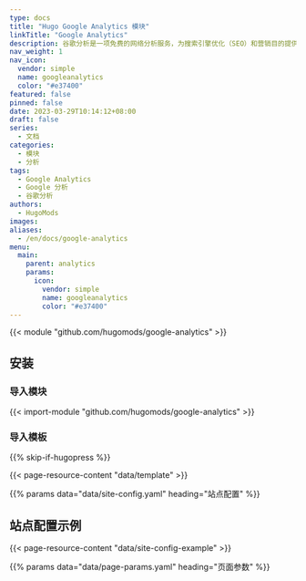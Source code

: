 ```yaml
---
type: docs
title: "Hugo Google Analytics 模块"
linkTitle: "Google Analytics"
description: 谷歌分析是一项免费的网络分析服务，为搜索引擎优化（SEO）和营销目的提供统计数据和基本分析工具。
nav_weight: 1
nav_icon:
  vendor: simple
  name: googleanalytics
  color: "#e37400"
featured: false
pinned: false
date: 2023-03-29T10:14:12+08:00
draft: false
series:
  - 文档
categories:
  - 模块
  - 分析
tags:
  - Google Analytics
  - Google 分析
  - 谷歌分析
authors:
  - HugoMods
images:
aliases:
  - /en/docs/google-analytics
menu:
  main:
    parent: analytics
    params:
      icon:
        vendor: simple
        name: googleanalytics
        color: "#e37400"
---
```


{{< module "github.com/hugomods/google-analytics" >}}

## 安装

### 导入模块

{{< import-module "github.com/hugomods/google-analytics" >}}

### 导入模板

{{% skip-if-hugopress %}}

{{< page-resource-content "data/template" >}}

{{% params data="data/site-config.yaml" heading="站点配置" %}}

## 站点配置示例

{{< page-resource-content "data/site-config-example" >}}

{{% params data="data/page-params.yaml" heading="页面参数" %}}
